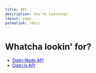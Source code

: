 ```yaml
---
title: API
description: You're learning!
layout: page
permalink: /doc/
---
```


# Whatcha lookin' for?


  * [<span style="color: blue">Distri-Node API</span>](/doc/node)
  * [<span style="color: blue">Distri.js API</span>](/doc/js)
